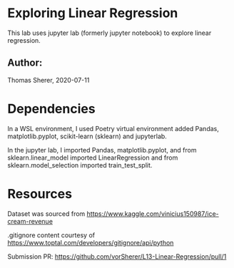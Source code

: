 # Exploring Linear Regression
This lab uses jupyter lab (formerly jupyter notebook) to explore linear regression.

## Author:  
Thomas Sherer, 2020-07-11

# Dependencies
In a WSL environment, I used
Poetry virtual environment
    added Pandas, matplotlib.pyplot, scikit-learn (sklearn) and jupyterlab.

In the jupyter lab, I imported Pandas, matplotlib.pyplot, and from sklearn.linear_model imported LinearRegression and from sklearn.model_selection imported train_test_split.

# Resources
Dataset was sourced from https://www.kaggle.com/vinicius150987/ice-cream-revenue

.gitignore content courtesy of https://www.toptal.com/developers/gitignore/api/python


Submission PR: https://github.com/vorSherer/L13-Linear-Regression/pull/1
